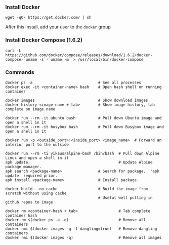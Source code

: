 ### Install Docker

    wget -qO- https://get.docker.com/ | sh
    
After this install, add your user to the `docker` group


### Install Docker Compose (1.6.2)

    curl -L https://github.com/docker/compose/releases/download/1.6.2/docker-compose-`uname -s`-`uname -m` > /usr/local/bin/docker-compose
    

### Commands

    docker ps -a                             # See all processes
    docker exec -it <container-name> bash    # Open bash shell on running container

    docker images                            # Show download images
    docker history <image-name + tab>        # Show image history, tab complete on image name

    docker run --rm -it ubuntu bash          # Pull down Ubuntu image and open a shell in it
    docker run --rm -it busybox bash         # Pull down Busybox image and open a shell in it

    docker run -p <outside_port>:<inside_port> <image_name>  # Forward an interior port to the outside 
    
    docker run --rm -ti yikaus/alpine-bash /bin/bash  # Pull down Alpine Linux and open a shell in it
    apk update;                                       # Update Alpine package manager.
    apk search <package-name>                # Search for package.  'apk update' required prior.
    apk install <package-name>               # Install package.

    docker build --no-cache                  # Build the image from scratch without using cache
                                             # Useful well pulling in github repos to image

    docker rm <container-hash + tab>                  # Tab complete container hash
    docker rm $(docker ps -a -q)                      # Remove all containers
    docker rmi $(docker images -q -f dangling=true)   # Remove dangling containers
    docker rmi $(docker images -q)                    # Remove all images
